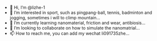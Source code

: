 - 👋 Hi, I’m @lizhe-1
- 👀 I’m interested in sport, such as pingpang-ball, tennis, badminton and jogging, sometimes i will to climp mountain...
- 🌱 I’m currently learning nanomaterial, friction and wear, antibiosis...
- 💞️ I’m looking to collaborate on how to simulate the nanomatrial...
- 📫 How to reach me, you can add my wechat li091735zhe...

<!---
lizhe-1/lizhe-1 is a ✨ special ✨ repository because its `README.md` (this file) appears on your GitHub profile.
You can click the Preview link to take a look at your changes.
--->
